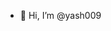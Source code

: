 - 👋 Hi, I’m @yash009

<!---
yash0096/yash0096 is a ✨ special ✨ repository because its `README.md` (this file) appears on your GitHub profile.
You can click the Preview link to take a look at your changes.
--->
